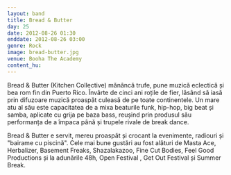 ```yaml
---
layout: band
title: Bread & Butter
day: 25
date: 2012-08-26 01:30
enddate: 2012-08-26 03:00
genre: Rock
image: bread-butter.jpg
venue: Booha The Academy
content_hu: 
---
```


Bread & Butter (Kitchen Collective) mănâncă trufe, pune muzică eclectică și bea rom fin din Puerto Rico.  Învârte de cinci ani roțile de fier, lăsând să iasă prin difuzoare muzică proaspăt culeasă de pe toate continentele. Un mare atu al său este capacitatea de a mixa beaturile funk, hip-hop, big beat și samba, aplicate cu grija pe baza bass, reușind prin produsul său performanța de a împaca până și trupele rivale de break dance.

Bread & Butter e servit, mereu proaspăt și crocant la evenimente, radiouri și "bairame cu piscină". Cele mai bune gustări au fost alături de Masta Ace, Herbalizer, Basement Freaks, Shazalakazoo, Fine Cut Bodies, Feel Good Productions și la adunările 48h, Open Festival , Get Out Festival și Summer Break.